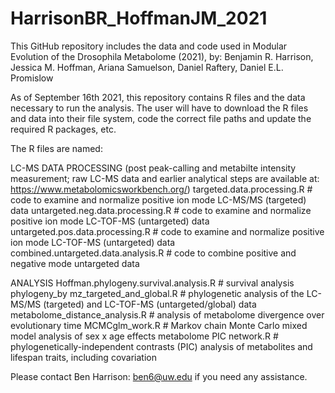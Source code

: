 # HarrisonBR_HoffmanJM_2021
This GitHub repository includes the data and code used in Modular Evolution of the Drosophila Metabolome (2021), by: Benjamin R. Harrison, Jessica M. Hoffman, Ariana Samuelson, Daniel Raftery, Daniel E.L. Promislow 

As of September 16th 2021, this repository contains R files and the data necessary to run the analysis.  The user will have to download the R files and data into their file system, code the correct file paths and update the required R packages, etc.  

The R files are named:

LC-MS DATA PROCESSING (post peak-calling and metabilte intensity measurement; raw LC-MS data and earlier analytical steps are available at: https://www.metabolomicsworkbench.org/)
targeted.data.processing.R # code to examine and normalize positive ion mode LC-MS/MS (targeted) data
untargeted.neg.data.processing.R # code to examine and normalize positive ion mode LC-TOF-MS (untargeted) data
untargeted.pos.data.processing.R # code to examine and normalize positive ion mode LC-TOF-MS (untargeted) data
combined.untargeted.data.analysis.R # code to combine positive and negative mode untargeted data

ANALYSIS
Hoffman.phylogeny.survival.analysis.R # survival analysis
phylogeny_by mz_targeted_and_global.R # phylogenetic analysis of the LC-MS/MS (targeted) and LC-TOF-MS (untargeted/global) data
metabolome_distance_analysis.R # analysis of metabolome divergence over evolutionary time
MCMCglm_work.R # Markov chain Monte Carlo mixed model analysis of sex x age effects
metabolome PIC network.R # phylogenetically-independent contrasts (PIC) analysis of metabolites and lifespan traits, including covariation


Please contact Ben Harrison: ben6@uw.edu if you need any assistance.
